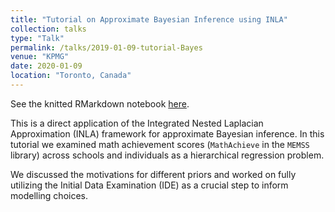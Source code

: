 ```yaml
---
title: "Tutorial on Approximate Bayesian Inference using INLA"
collection: talks
type: "Talk"
permalink: /talks/2019-01-09-tutorial-Bayes
venue: "KPMG"
date: 2020-01-09
location: "Toronto, Canada"
---
```


See the knitted RMarkdown notebook [here](https://sergiosonline.github.io/files/Intro_to_INLA.html).

This is a direct application of the Integrated Nested Laplacian Approximation (INLA) framework for approximate Bayesian inference. In this tutorial we examined math achievement scores (`MathAchieve` in the `MEMSS` library) across schools and individuals as a hierarchical regression problem.

We discussed the motivations for different priors and worked on fully utilizing the Initial Data Examination (IDE) as a crucial step to inform modelling choices.
